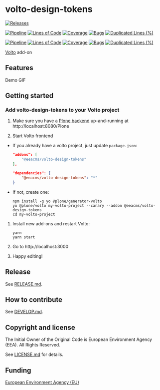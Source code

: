 # volto-design-tokens

[![Releases](https://img.shields.io/github/v/release/eea/volto-design-tokens)](https://github.com/eea/volto-design-tokens/releases)

[![Pipeline](https://ci.eionet.europa.eu/buildStatus/icon?job=volto-addons%2Fvolto-design-tokens%2Fmaster&subject=master)](https://ci.eionet.europa.eu/view/Github/job/volto-addons/job/volto-design-tokens/job/master/display/redirect)
[![Lines of Code](https://sonarqube.eea.europa.eu/api/project_badges/measure?project=volto-design-tokens-master&metric=ncloc)](https://sonarqube.eea.europa.eu/dashboard?id=volto-design-tokens-master)
[![Coverage](https://sonarqube.eea.europa.eu/api/project_badges/measure?project=volto-design-tokens-master&metric=coverage)](https://sonarqube.eea.europa.eu/dashboard?id=volto-design-tokens-master)
[![Bugs](https://sonarqube.eea.europa.eu/api/project_badges/measure?project=volto-design-tokens-master&metric=bugs)](https://sonarqube.eea.europa.eu/dashboard?id=volto-design-tokens-master)
[![Duplicated Lines (%)](https://sonarqube.eea.europa.eu/api/project_badges/measure?project=volto-design-tokens-master&metric=duplicated_lines_density)](https://sonarqube.eea.europa.eu/dashboard?id=volto-design-tokens-master)

[![Pipeline](https://ci.eionet.europa.eu/buildStatus/icon?job=volto-addons%2Fvolto-design-tokens%2Fdevelop&subject=develop)](https://ci.eionet.europa.eu/view/Github/job/volto-addons/job/volto-design-tokens/job/develop/display/redirect)
[![Lines of Code](https://sonarqube.eea.europa.eu/api/project_badges/measure?project=volto-design-tokens-develop&metric=ncloc)](https://sonarqube.eea.europa.eu/dashboard?id=volto-design-tokens-develop)
[![Coverage](https://sonarqube.eea.europa.eu/api/project_badges/measure?project=volto-design-tokens-develop&metric=coverage)](https://sonarqube.eea.europa.eu/dashboard?id=volto-design-tokens-develop)
[![Bugs](https://sonarqube.eea.europa.eu/api/project_badges/measure?project=volto-design-tokens-develop&metric=bugs)](https://sonarqube.eea.europa.eu/dashboard?id=volto-design-tokens-develop)
[![Duplicated Lines (%)](https://sonarqube.eea.europa.eu/api/project_badges/measure?project=volto-design-tokens-develop&metric=duplicated_lines_density)](https://sonarqube.eea.europa.eu/dashboard?id=volto-design-tokens-develop)


[Volto](https://github.com/plone/volto) add-on

## Features

Demo GIF

## Getting started

### Add volto-design-tokens to your Volto project

1. Make sure you have a [Plone backend](https://plone.org/download) up-and-running at http://localhost:8080/Plone

1. Start Volto frontend

* If you already have a volto project, just update `package.json`:

   ```JSON
   "addons": [
       "@eeacms/volto-design-tokens"
   ],

   "dependencies": {
       "@eeacms/volto-design-tokens": "*"
   }
   ```

* If not, create one:

   ```
   npm install -g yo @plone/generator-volto
   yo @plone/volto my-volto-project --canary --addon @eeacms/volto-design-tokens
   cd my-volto-project
   ```

1. Install new add-ons and restart Volto:

   ```
   yarn
   yarn start
   ```

1. Go to http://localhost:3000

1. Happy editing!

## Release

See [RELEASE.md](https://github.com/eea/volto-design-tokens/blob/master/RELEASE.md).

## How to contribute

See [DEVELOP.md](https://github.com/eea/volto-design-tokens/blob/master/DEVELOP.md).

## Copyright and license

The Initial Owner of the Original Code is European Environment Agency (EEA).
All Rights Reserved.

See [LICENSE.md](https://github.com/eea/volto-design-tokens/blob/master/LICENSE.md) for details.

## Funding

[European Environment Agency (EU)](http://eea.europa.eu)
